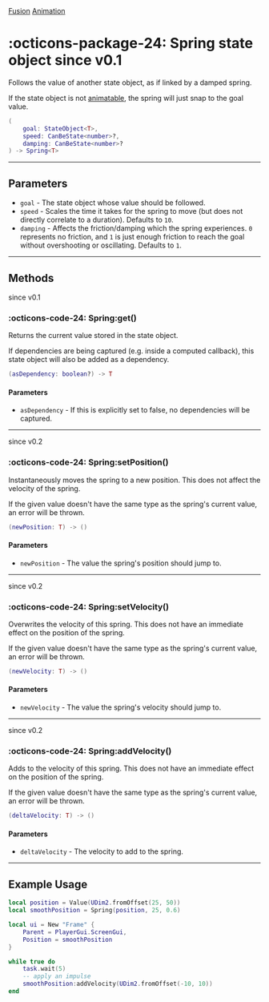 <nav class="fusiondoc-api-breadcrumbs">
	<a href="../..">Fusion</a>
	<a href="..">Animation</a>
</nav>

<h1 class="fusiondoc-api-header" markdown>
	<span class="fusiondoc-api-icon" markdown>:octicons-package-24:</span>
	<span class="fusiondoc-api-name">Spring</span>
	<span class="fusiondoc-api-pills">
		<span class="fusiondoc-api-pill-type">state object</span>
		<span class="fusiondoc-api-pill-since">since v0.1</span>
	</span>
</h1>

Follows the value of another state object, as if linked by a damped spring.

If the state object is not [animatable](./animatable.md), the spring will
just snap to the goal value.

```Lua
(
	goal: StateObject<T>, 
	speed: CanBeState<number>?, 
	damping: CanBeState<number>?
) -> Spring<T>
```

-----

## Parameters

- `goal` - The state object whose value should be followed.
- `speed` - Scales the time it takes for the spring to move (but does not
directly correlate to a duration). Defaults to `10`.
- `damping` - Affects the friction/damping which the spring experiences. `0`
represents no friction, and `1` is just enough friction to reach the goal
without overshooting or oscillating. Defaults to `1`.

-----

## Methods

<p class="fusiondoc-api-pills">
	<span class="fusiondoc-api-pill-since">since v0.1</span>
</p>

### :octicons-code-24: Spring:get()

Returns the current value stored in the state object.

If dependencies are being captured (e.g. inside a computed callback), this state
object will also be added as a dependency.

```Lua
(asDependency: boolean?) -> T
```

#### Parameters

- `asDependency` - If this is explicitly set to false, no dependencies will be
captured.

-----

<p class="fusiondoc-api-pills">
	<span class="fusiondoc-api-pill-since">since v0.2</span>
</p>

### :octicons-code-24: Spring:setPosition()

Instantaneously moves the spring to a new position. This does not affect the
velocity of the spring.

If the given value doesn't have the same type as the spring's current value, an
error will be thrown.

```Lua
(newPosition: T) -> ()
```

#### Parameters

- `newPosition` - The value the spring's position should jump to.

-----

<p class="fusiondoc-api-pills">
	<span class="fusiondoc-api-pill-since">since v0.2</span>
</p>

### :octicons-code-24: Spring:setVelocity()

Overwrites the velocity of this spring. This does not have an immediate effect
on the position of the spring.

If the given value doesn't have the same type as the spring's current value, an
error will be thrown.

```Lua
(newVelocity: T) -> ()
```

#### Parameters

- `newVelocity` - The value the spring's velocity should jump to.

-----

<p class="fusiondoc-api-pills">
	<span class="fusiondoc-api-pill-since">since v0.2</span>
</p>

### :octicons-code-24: Spring:addVelocity()

Adds to the velocity of this spring. This does not have an immediate effect
on the position of the spring.

If the given value doesn't have the same type as the spring's current value, an
error will be thrown.

```Lua
(deltaVelocity: T) -> ()
```

#### Parameters

- `deltaVelocity` - The velocity to add to the spring.

-----

## Example Usage

```Lua
local position = Value(UDim2.fromOffset(25, 50))
local smoothPosition = Spring(position, 25, 0.6)

local ui = New "Frame" {
	Parent = PlayerGui.ScreenGui,
	Position = smoothPosition
}

while true do
	task.wait(5)
	-- apply an impulse
	smoothPosition:addVelocity(UDim2.fromOffset(-10, 10))
end
```